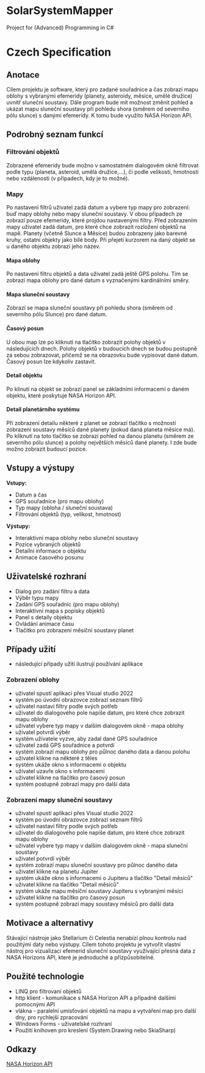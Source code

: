 # SolarSystemMapper
Project for (Advanced) Programming in C#

# **Czech Specification**

## Anotace
Cílem projektu je software, který pro zadané souřadnice a čas zobrazí mapu oblohy s vybranými efemeridy (planety, asteroidy, měsíce, umělé družice) uvnitř sluneční soustavy. Dále program bude mít možnost změnit pohled a ukázat mapu sluneční soustavy při pohledu shora (směrem od severního pólu slunce) s danými efemeridy. K tomu bude využito NASA Horizon API.

## Podrobný seznam funkcí

### Filtrování objektů
Zobrazené efemeridy bude možno v samostatném dialogovém okně filtrovat podle typu (planeta, asteroid, umělá družice,...), či podle velikosti, hmotnosti nebo vzdálenosti (v případech, kdy je to možné).

### Mapy
Po nastavení filtrů uživatel zadá datum a vybere typ mapy pro zobrazení: buď mapy oblohy nebo mapy sluneční soustavy. V obou případech ze zobrazí pouze efemeridy, které projdou nastavenými filtry. Před zobrazením mapy uživatel zadá datum, pro které chce zobrazit rozložení objektů na mapě.
Planety (včetně Slunce a Měsíce) budou zobrazeny jako barevné kruhy, ostatní objekty jako bílé body.
Při přejetí kurzorem na daný objekt se u daného objektu zobrazí jeho název.

#### Mapa oblohy
Po nastavení filtru objektů a data uživatel zadá ještě GPS polohu. Tím se zobrazí mapa oblohy pro dané datum s vyznačenými kardinálními směry.

#### Mapa sluneční soustavy
Zobrazí se mapa sluneční soustavy při pohledu shora (směrem od severního pólu Slunce) pro dané datum.

#### Časový posun
U obou map lze po kliknutí na tlačítko zobrazit polohy objektů v následujících dnech. Polohy objektů v budoucích dnech se budou postupně za sebou zobrazovat, přičemž se na obrazovku bude vypisovat dané datum. Časový posun lze kdykoliv zastavit.

#### Detail objektu
Po klinutí na objekt se zobrazí panel se základními informacemi o daném objektu, které poskytuje NASA Horizon API.

#### Detail planetárního systému
Při zobrazení detailu některé z planet se zobrazí tlačítko s možností zobrazení soustavy měsíců dané planety (pokud daná planeta měsíce má).
Po kliknutí na toto tlačítko se zobrazí pohled na danou planetu (směrem ze severního pólu slunce) a polohy největších měsíců dané planety. I zde bude možno zobrazit budoucí pozice.

## Vstupy a výstupy

**Vstupy:**
- Datum a čas
- GPS souřadnice (pro mapu oblohy)
- Typ mapy (obloha / sluneční soustava)
- Filtrování objektů (typ, velikost, hmotnost)

**Výstupy:**
- Interaktivní mapa oblohy nebo sluneční soustavy
- Pozice vybraných objektů
- Detailní informace o objektu
- Animace časového posunu

## Uživatelské rozhraní
- Dialog pro zadání filtru a data
- Výběr typu mapy
- Zadání GPS souřadnic (pro mapu oblohy)
- Interaktivní mapa s popisky objektů
- Panel s detaily objektu
- Ovládání animace času
- Tlačítko pro zobrazení měsíční soustavy planet
## Případy užití
- následující případy užití ilustrují používání aplikace
### Zobrazení oblohy
- uživatel spustí aplikaci přes Visual studio 2022
- systém po úvodní obrazovce zobrazí seznam filtrů
- uživatel nastaví filtry podle svých potřeb
- uživatel do dialogového pole napíše datum, pro které chce zobrazit mapu oblohy
- uživatel vybere typ mapy v dalším dialogovém okně - mapa oblohy
- uživatel potvrdí výběr
- systém uživatele vyzve, aby zadal dané GPS souřadnice
- uživatel zadá GPS souřadnice a potvrdí
- systém zobrazí mapu oblohy pro půlnoc daného data a danou polohu
- uživatel klikne na některé z těles
- systém ukáže okno s informacemi o objektu
- uživatel uzavře okno s informacemi
- uživatel klikne na tlačítko pro časový posun
- systém postupně zobrazí mapy pro další data

### Zobrazení mapy sluneční soustavy
- uživatel spustí aplikaci přes Visual studio 2022
- systém po úvodní obrazovce zobrazí seznam filtrů
- uživatel nastaví filtry podle svých potřeb
- uživatel do dialogového pole napíše datum, pro které chce zobrazit mapu oblohy
- uživatel vybere typ mapy v dalším dialogovém okně - mapa sluneční soustavy
- uživatel potvrdí výběr
- systém zobrazí mapu sluneční soustavy pro půlnoc daného data
- uživatel klikne na planetu Jupiter
- systém ukáže okno s informacemi o Jupiteru a tlačítko "Detail měsíců"
- uživatel klikne na tlačítko "Detail měsíců"
- systém ukáže mapu měsíční soustavy Jupiteru s vybranými měsíci
- uživatel klikne na tlačítko pro časový posun
-  systém postupně zobrazí mapy soustavy měsíců pro další data
## Motivace a alternativy

Stávající nástroje jako Stellarium či Celestia nenabízí plnou kontrolu nad použitými daty nebo výstupy. Cílem tohoto projektu je vytvořit vlastní nástroj pro vizualizaci efemerid sluneční soustavy využívající přesná data z NASA Horizons API, které je jednoduché a přizpůsobitelné.
## Použité technologie

- LINQ pro filtrovaní objektů
- http klient - komunikace s NASA Horizon API a případně dalšími pomocnými API
- vlákna - paralelní umisťování objektů na mapu a vytváření map pro další dny, pro rychlejší zpracování
- Windows Forms - uživatelské rozhraní
- Použití knihoven pro kreslení (System.Drawing nebo SkiaSharp)

## Odkazy
[NASA Horizon API](https://ssd.jpl.nasa.gov/horizons/)

